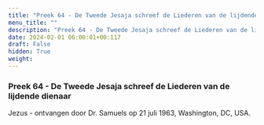 ```yaml
---
title: "Preek 64 - De Tweede Jesaja schreef de Liederen van de lijdende dienaar"
menu_title: ""
description: "Preek 64 - De Tweede Jesaja schreef de Liederen van de lijdende dienaar"
date: 2024-02-01 06:00:01+00:117
draft: False
hidden: True
weight:
---
```

### Preek 64 - De Tweede Jesaja schreef de Liederen van de lijdende dienaar

Jezus - ontvangen door Dr. Samuels op 21 juli 1963, Washington, DC, USA.
